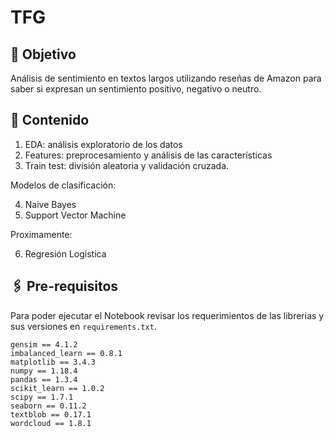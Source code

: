 # TFG

## :round_pushpin: Objetivo
Análisis de sentimiento en textos largos utilizando reseñas de Amazon para saber si expresan un sentimiento positivo, negativo o neutro.

## :bookmark_tabs: Contenido
1) EDA: análisis exploratorio de los datos
2) Features: preprocesamiento y análisis de las características
3) Train test: división aleatoria y validación cruzada.

Modelos de clasificación:

4) Naive Bayes
5) Support Vector Machine

Proximamente:

6) Regresión Logística

## :paperclips: Pre-requisitos 
Para poder ejecutar el Notebook revisar los requerimientos de las librerias y sus versiones en `requirements.txt`.

```
gensim == 4.1.2
imbalanced_learn == 0.8.1
matplotlib == 3.4.3
numpy == 1.18.4
pandas == 1.3.4
scikit_learn == 1.0.2
scipy == 1.7.1
seaborn == 0.11.2
textblob == 0.17.1
wordcloud == 1.8.1
```
